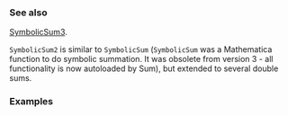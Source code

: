 ### See also

[SymbolicSum3](SymbolicSum3).

`SymbolicSum2` is similar to `SymbolicSum` (`SymbolicSum` was a Mathematica function to do symbolic summation. It was obsolete from version 3 - all functionality is now autoloaded by Sum), but extended to several double sums.

### Examples